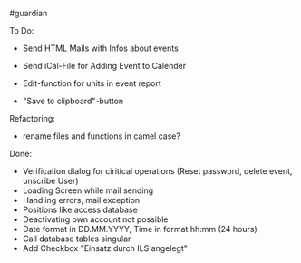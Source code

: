 #guardian

To Do:

- Send HTML Mails with Infos about events
- Send iCal-File for Adding Event to Calender

- Edit-function for units in event report

- "Save to clipboard"-button 


Refactoring: 

- rename files and functions in camel case?


Done: 

- Verification dialog for ciritical operations
	(Reset password, delete event, unscribe User)
- Loading Screen while mail sending
- Handling errors, mail exception
- Positions like access database
- Deactivating own account not possible
- Date format in DD.MM.YYYY, Time in format hh:mm (24 hours)
- Call database tables singular
- Add Checkbox "Einsatz durch ILS angelegt"
